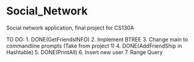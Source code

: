 # Social_Network
Social network application, final project for CS130A

TO DO:
	1. DONE(GetFriendsINFO) 
	2. Implement BTREE
	3. Change main to commandline prompts (Take from project 1)
	4. DONE(AddFriendShip in Hashtable)
	5. DONE(PrintAll)
	6. Insert new user
	7. Range Query 